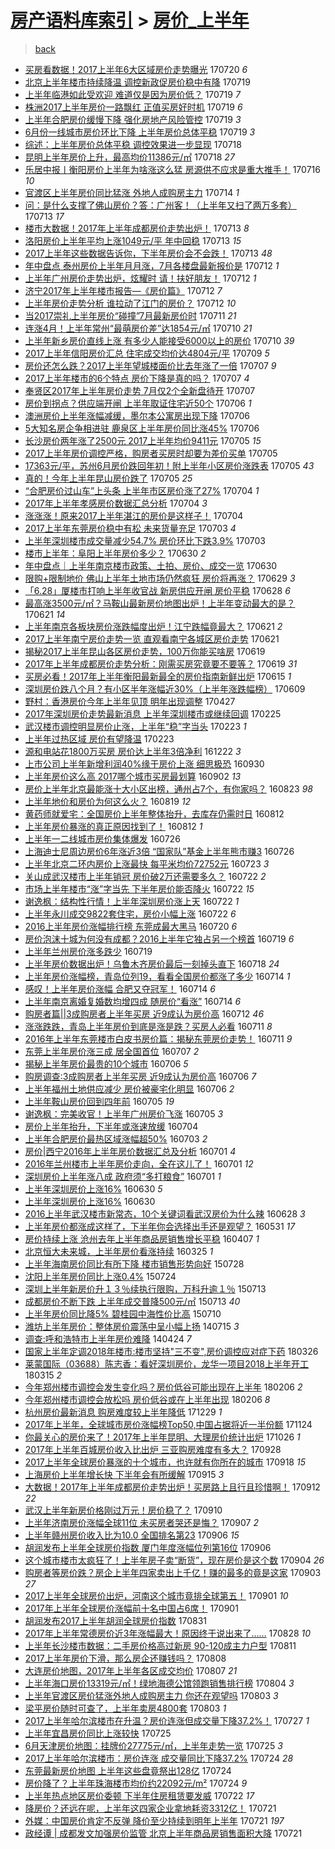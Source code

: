 [房产语料库索引](../../README.md)  > [房价_上半年](房价_上半年.md)
====
> [back](../README.md)

- [买房看数据！2017上半年6大区域房价走势曝光](http://jkwz.applinzi.com/ittc/6992377923473245201.html#%E4%B9%B0%E6%88%BF%E7%9C%8B%E6%95%B0%E6%8D%AE%EF%BC%812017%E4%B8%8A%E5%8D%8A%E5%B9%B46%E5%A4%A7%E5%8C%BA%E5%9F%9F%E6%88%BF%E4%BB%B7%E8%B5%B0%E5%8A%BF%E6%9B%9D%E5%85%89) 170720 *6* 
- [北京上半年楼市持续降温 调控新政促房价稳中有降](http://jkwz.applinzi.com/ittc/6992084939385078801.html#%E5%8C%97%E4%BA%AC%E4%B8%8A%E5%8D%8A%E5%B9%B4%E6%A5%BC%E5%B8%82%E6%8C%81%E7%BB%AD%E9%99%8D%E6%B8%A9+%E8%B0%83%E6%8E%A7%E6%96%B0%E6%94%BF%E4%BF%83%E6%88%BF%E4%BB%B7%E7%A8%B3%E4%B8%AD%E6%9C%89%E9%99%8D) 170719  
- [上半年临港如此受欢迎 难道仅是因为房价低？](http://jkwz.applinzi.com/ittc/6992079267893347344.html#%E4%B8%8A%E5%8D%8A%E5%B9%B4%E4%B8%B4%E6%B8%AF%E5%A6%82%E6%AD%A4%E5%8F%97%E6%AC%A2%E8%BF%8E+%E9%9A%BE%E9%81%93%E4%BB%85%E6%98%AF%E5%9B%A0%E4%B8%BA%E6%88%BF%E4%BB%B7%E4%BD%8E%EF%BC%9F) 170719 *7* 
- [株洲2017上半年房价一路飘红 正值买房好时机](http://jkwz.applinzi.com/ittc/6992036216034558993.html#%E6%A0%AA%E6%B4%B22017%E4%B8%8A%E5%8D%8A%E5%B9%B4%E6%88%BF%E4%BB%B7%E4%B8%80%E8%B7%AF%E9%A3%98%E7%BA%A2+%E6%AD%A3%E5%80%BC%E4%B9%B0%E6%88%BF%E5%A5%BD%E6%97%B6%E6%9C%BA) 170719 *6* 
- [上半年合肥房价缓慢下降 强化房地产风险管控](http://jkwz.applinzi.com/ittc/6991940119626777617.html#%E4%B8%8A%E5%8D%8A%E5%B9%B4%E5%90%88%E8%82%A5%E6%88%BF%E4%BB%B7%E7%BC%93%E6%85%A2%E4%B8%8B%E9%99%8D+%E5%BC%BA%E5%8C%96%E6%88%BF%E5%9C%B0%E4%BA%A7%E9%A3%8E%E9%99%A9%E7%AE%A1%E6%8E%A7) 170719 *3* 
- [6月份一线城市房价环比下降 上半年房价总体平稳](http://jkwz.applinzi.com/ittc/6991907181405144080.html#6%E6%9C%88%E4%BB%BD%E4%B8%80%E7%BA%BF%E5%9F%8E%E5%B8%82%E6%88%BF%E4%BB%B7%E7%8E%AF%E6%AF%94%E4%B8%8B%E9%99%8D+%E4%B8%8A%E5%8D%8A%E5%B9%B4%E6%88%BF%E4%BB%B7%E6%80%BB%E4%BD%93%E5%B9%B3%E7%A8%B3) 170719 *3* 
- [综述：上半年房价总体平稳 调控效果进一步显现](http://jkwz.applinzi.com/ittc/6991720054016967696.html#%E7%BB%BC%E8%BF%B0%EF%BC%9A%E4%B8%8A%E5%8D%8A%E5%B9%B4%E6%88%BF%E4%BB%B7%E6%80%BB%E4%BD%93%E5%B9%B3%E7%A8%B3+%E8%B0%83%E6%8E%A7%E6%95%88%E6%9E%9C%E8%BF%9B%E4%B8%80%E6%AD%A5%E6%98%BE%E7%8E%B0) 170718  
- [昆明上半年房价上升，最高均价11386元/㎡](http://jkwz.applinzi.com/ittc/6991564516725621777.html#%E6%98%86%E6%98%8E%E4%B8%8A%E5%8D%8A%E5%B9%B4%E6%88%BF%E4%BB%B7%E4%B8%8A%E5%8D%87%EF%BC%8C%E6%9C%80%E9%AB%98%E5%9D%87%E4%BB%B711386%E5%85%83%2F%E3%8E%A1) 170718 *27* 
- [乐居中报丨衡阳房价上半年为啥涨这么猛 房源供不应求是重大推手！](http://jkwz.applinzi.com/ittc/6990940963621831696.html#%E4%B9%90%E5%B1%85%E4%B8%AD%E6%8A%A5%E4%B8%A8%E8%A1%A1%E9%98%B3%E6%88%BF%E4%BB%B7%E4%B8%8A%E5%8D%8A%E5%B9%B4%E4%B8%BA%E5%95%A5%E6%B6%A8%E8%BF%99%E4%B9%88%E7%8C%9B+%E6%88%BF%E6%BA%90%E4%BE%9B%E4%B8%8D%E5%BA%94%E6%B1%82%E6%98%AF%E9%87%8D%E5%A4%A7%E6%8E%A8%E6%89%8B%EF%BC%81) 170716 *10* 
- [官渡区上半年房价同比猛涨 外地人成购房主力](http://jkwz.applinzi.com/ittc/6990153105000629264.html#%E5%AE%98%E6%B8%A1%E5%8C%BA%E4%B8%8A%E5%8D%8A%E5%B9%B4%E6%88%BF%E4%BB%B7%E5%90%8C%E6%AF%94%E7%8C%9B%E6%B6%A8+%E5%A4%96%E5%9C%B0%E4%BA%BA%E6%88%90%E8%B4%AD%E6%88%BF%E4%B8%BB%E5%8A%9B) 170714 *1* 
- [问：是什么支撑了佛山房价？答：广州客！（上半年又扫了两万多套）](http://jkwz.applinzi.com/ittc/6989861746696012816.html#%E9%97%AE%EF%BC%9A%E6%98%AF%E4%BB%80%E4%B9%88%E6%94%AF%E6%92%91%E4%BA%86%E4%BD%9B%E5%B1%B1%E6%88%BF%E4%BB%B7%EF%BC%9F%E7%AD%94%EF%BC%9A%E5%B9%BF%E5%B7%9E%E5%AE%A2%EF%BC%81%EF%BC%88%E4%B8%8A%E5%8D%8A%E5%B9%B4%E5%8F%88%E6%89%AB%E4%BA%86%E4%B8%A4%E4%B8%87%E5%A4%9A%E5%A5%97%EF%BC%89) 170713 *17* 
- [楼市大数据！2017年上半年成都房价走势出炉！](http://jkwz.applinzi.com/ittc/6989830145962411024.html#%E6%A5%BC%E5%B8%82%E5%A4%A7%E6%95%B0%E6%8D%AE%EF%BC%812017%E5%B9%B4%E4%B8%8A%E5%8D%8A%E5%B9%B4%E6%88%90%E9%83%BD%E6%88%BF%E4%BB%B7%E8%B5%B0%E5%8A%BF%E5%87%BA%E7%82%89%EF%BC%81) 170713 *8* 
- [洛阳房价上半年平均上涨1049元/平 年中回稳](http://jkwz.applinzi.com/ittc/6989829058832368657.html#%E6%B4%9B%E9%98%B3%E6%88%BF%E4%BB%B7%E4%B8%8A%E5%8D%8A%E5%B9%B4%E5%B9%B3%E5%9D%87%E4%B8%8A%E6%B6%A81049%E5%85%83%2F%E5%B9%B3+%E5%B9%B4%E4%B8%AD%E5%9B%9E%E7%A8%B3) 170713 *15* 
- [2017上半年这些数据告诉你，下半年房价会不会跌！](http://jkwz.applinzi.com/ittc/6989713473792377872.html#2017%E4%B8%8A%E5%8D%8A%E5%B9%B4%E8%BF%99%E4%BA%9B%E6%95%B0%E6%8D%AE%E5%91%8A%E8%AF%89%E4%BD%A0%EF%BC%8C%E4%B8%8B%E5%8D%8A%E5%B9%B4%E6%88%BF%E4%BB%B7%E4%BC%9A%E4%B8%8D%E4%BC%9A%E8%B7%8C%EF%BC%81) 170713 *48* 
- [年中盘点 泰州房价上半年月月涨，7月各楼盘最新报价是](http://jkwz.applinzi.com/ittc/6989470637574587409.html#%E5%B9%B4%E4%B8%AD%E7%9B%98%E7%82%B9+%E6%B3%B0%E5%B7%9E%E6%88%BF%E4%BB%B7%E4%B8%8A%E5%8D%8A%E5%B9%B4%E6%9C%88%E6%9C%88%E6%B6%A8%EF%BC%8C7%E6%9C%88%E5%90%84%E6%A5%BC%E7%9B%98%E6%9C%80%E6%96%B0%E6%8A%A5%E4%BB%B7%E6%98%AF) 170712 *1* 
- [上半年广州房价走势出炉，炫耀时 请！扶好朋友！](http://jkwz.applinzi.com/ittc/6989462188052710417.html#%E4%B8%8A%E5%8D%8A%E5%B9%B4%E5%B9%BF%E5%B7%9E%E6%88%BF%E4%BB%B7%E8%B5%B0%E5%8A%BF%E5%87%BA%E7%82%89%EF%BC%8C%E7%82%AB%E8%80%80%E6%97%B6+%E8%AF%B7%EF%BC%81%E6%89%B6%E5%A5%BD%E6%9C%8B%E5%8F%8B%EF%BC%81) 170712 *1* 
- [济宁2017年上半年楼市报告—《房价篇》](http://jkwz.applinzi.com/ittc/6989053698389836817.html#%E6%B5%8E%E5%AE%812017%E5%B9%B4%E4%B8%8A%E5%8D%8A%E5%B9%B4%E6%A5%BC%E5%B8%82%E6%8A%A5%E5%91%8A%E2%80%94%E3%80%8A%E6%88%BF%E4%BB%B7%E7%AF%87%E3%80%8B) 170712 *7* 
- [上半年房价走势分析 谁拉动了江门的房价？](http://jkwz.applinzi.com/ittc/6989195812507485200.html#%E4%B8%8A%E5%8D%8A%E5%B9%B4%E6%88%BF%E4%BB%B7%E8%B5%B0%E5%8A%BF%E5%88%86%E6%9E%90+%E8%B0%81%E6%8B%89%E5%8A%A8%E4%BA%86%E6%B1%9F%E9%97%A8%E7%9A%84%E6%88%BF%E4%BB%B7%EF%BC%9F) 170712 *10* 
- [当2017崇礼上半年房价“碰撞”7月最新房价时](http://jkwz.applinzi.com/ittc/6989059890692490257.html#%E5%BD%932017%E5%B4%87%E7%A4%BC%E4%B8%8A%E5%8D%8A%E5%B9%B4%E6%88%BF%E4%BB%B7%E2%80%9C%E7%A2%B0%E6%92%9E%E2%80%9D7%E6%9C%88%E6%9C%80%E6%96%B0%E6%88%BF%E4%BB%B7%E6%97%B6) 170711 *21* 
- [连涨4月！上半年常州“最萌房价差”达1854元/㎡](http://jkwz.applinzi.com/ittc/6988710924486444049.html#%E8%BF%9E%E6%B6%A84%E6%9C%88%EF%BC%81%E4%B8%8A%E5%8D%8A%E5%B9%B4%E5%B8%B8%E5%B7%9E%E2%80%9C%E6%9C%80%E8%90%8C%E6%88%BF%E4%BB%B7%E5%B7%AE%E2%80%9D%E8%BE%BE1854%E5%85%83%2F%E3%8E%A1) 170710 *21* 
- [上半年新乡房价直线上涨 有多少人能接受6000以上的房价](http://jkwz.applinzi.com/ittc/6988682345308488708.html#%E4%B8%8A%E5%8D%8A%E5%B9%B4%E6%96%B0%E4%B9%A1%E6%88%BF%E4%BB%B7%E7%9B%B4%E7%BA%BF%E4%B8%8A%E6%B6%A8+%E6%9C%89%E5%A4%9A%E5%B0%91%E4%BA%BA%E8%83%BD%E6%8E%A5%E5%8F%976000%E4%BB%A5%E4%B8%8A%E7%9A%84%E6%88%BF%E4%BB%B7) 170710 *39* 
- [2017上半年信阳房价汇总 住宅成交均价达4804元/平](http://jkwz.applinzi.com/ittc/6988256020496122885.html#2017%E4%B8%8A%E5%8D%8A%E5%B9%B4%E4%BF%A1%E9%98%B3%E6%88%BF%E4%BB%B7%E6%B1%87%E6%80%BB+%E4%BD%8F%E5%AE%85%E6%88%90%E4%BA%A4%E5%9D%87%E4%BB%B7%E8%BE%BE4804%E5%85%83%2F%E5%B9%B3) 170709 *5* 
- [房价还怎么跌？2017上半年望城楼面价比去年涨了一倍](http://jkwz.applinzi.com/ittc/6987613749769667600.html#%E6%88%BF%E4%BB%B7%E8%BF%98%E6%80%8E%E4%B9%88%E8%B7%8C%EF%BC%9F2017%E4%B8%8A%E5%8D%8A%E5%B9%B4%E6%9C%9B%E5%9F%8E%E6%A5%BC%E9%9D%A2%E4%BB%B7%E6%AF%94%E5%8E%BB%E5%B9%B4%E6%B6%A8%E4%BA%86%E4%B8%80%E5%80%8D) 170707 *9* 
- [2017上半年楼市的6个特点 房价下降是真的吗？](http://jkwz.applinzi.com/ittc/6987499789137478672.html#2017%E4%B8%8A%E5%8D%8A%E5%B9%B4%E6%A5%BC%E5%B8%82%E7%9A%846%E4%B8%AA%E7%89%B9%E7%82%B9+%E6%88%BF%E4%BB%B7%E4%B8%8B%E9%99%8D%E6%98%AF%E7%9C%9F%E7%9A%84%E5%90%97%EF%BC%9F) 170707 *4* 
- [奉贤区2017年上半年房价走势 7月仅2个全新盘待开](http://jkwz.applinzi.com/ittc/6987347512246404112.html#%E5%A5%89%E8%B4%A4%E5%8C%BA2017%E5%B9%B4%E4%B8%8A%E5%8D%8A%E5%B9%B4%E6%88%BF%E4%BB%B7%E8%B5%B0%E5%8A%BF+7%E6%9C%88%E4%BB%852%E4%B8%AA%E5%85%A8%E6%96%B0%E7%9B%98%E5%BE%85%E5%BC%80) 170707  
- [房价到拐点？供应端开闸 上半年取证住宅近50个](http://jkwz.applinzi.com/ittc/6987236676349723664.html#%E6%88%BF%E4%BB%B7%E5%88%B0%E6%8B%90%E7%82%B9%EF%BC%9F%E4%BE%9B%E5%BA%94%E7%AB%AF%E5%BC%80%E9%97%B8+%E4%B8%8A%E5%8D%8A%E5%B9%B4%E5%8F%96%E8%AF%81%E4%BD%8F%E5%AE%85%E8%BF%9150%E4%B8%AA) 170706 *1* 
- [澳洲房价上半年涨幅减缓，墨尔本公寓房出现下降](http://jkwz.applinzi.com/ittc/6987201759607784452.html#%E6%BE%B3%E6%B4%B2%E6%88%BF%E4%BB%B7%E4%B8%8A%E5%8D%8A%E5%B9%B4%E6%B6%A8%E5%B9%85%E5%87%8F%E7%BC%93%EF%BC%8C%E5%A2%A8%E5%B0%94%E6%9C%AC%E5%85%AC%E5%AF%93%E6%88%BF%E5%87%BA%E7%8E%B0%E4%B8%8B%E9%99%8D) 170706  
- [5大知名房企争相进驻 鹿泉区上半年房价同比涨45%](http://jkwz.applinzi.com/ittc/6987118253112296209.html#5%E5%A4%A7%E7%9F%A5%E5%90%8D%E6%88%BF%E4%BC%81%E4%BA%89%E7%9B%B8%E8%BF%9B%E9%A9%BB+%E9%B9%BF%E6%B3%89%E5%8C%BA%E4%B8%8A%E5%8D%8A%E5%B9%B4%E6%88%BF%E4%BB%B7%E5%90%8C%E6%AF%94%E6%B6%A845%25) 170706  
- [长沙房价两年涨了2500元 2017上半年均价9411元](http://jkwz.applinzi.com/ittc/6986847693958546449.html#%E9%95%BF%E6%B2%99%E6%88%BF%E4%BB%B7%E4%B8%A4%E5%B9%B4%E6%B6%A8%E4%BA%862500%E5%85%83+2017%E4%B8%8A%E5%8D%8A%E5%B9%B4%E5%9D%87%E4%BB%B79411%E5%85%83) 170705 *15* 
- [2017上半年房价调控严格，购房者买房时却要为差价买单](http://jkwz.applinzi.com/ittc/6986811503939175428.html#2017%E4%B8%8A%E5%8D%8A%E5%B9%B4%E6%88%BF%E4%BB%B7%E8%B0%83%E6%8E%A7%E4%B8%A5%E6%A0%BC%EF%BC%8C%E8%B4%AD%E6%88%BF%E8%80%85%E4%B9%B0%E6%88%BF%E6%97%B6%E5%8D%B4%E8%A6%81%E4%B8%BA%E5%B7%AE%E4%BB%B7%E4%B9%B0%E5%8D%95) 170705  
- [17363元/平，苏州6月房价跌回年初！附上半年小区房价涨跌表](http://jkwz.applinzi.com/ittc/6986756374510699524.html#17363%E5%85%83%2F%E5%B9%B3%EF%BC%8C%E8%8B%8F%E5%B7%9E6%E6%9C%88%E6%88%BF%E4%BB%B7%E8%B7%8C%E5%9B%9E%E5%B9%B4%E5%88%9D%EF%BC%81%E9%99%84%E4%B8%8A%E5%8D%8A%E5%B9%B4%E5%B0%8F%E5%8C%BA%E6%88%BF%E4%BB%B7%E6%B6%A8%E8%B7%8C%E8%A1%A8) 170705 *43* 
- [真的！今年上半年昆山房价跌了](http://jkwz.applinzi.com/ittc/6986711154268046353.html#%E7%9C%9F%E7%9A%84%EF%BC%81%E4%BB%8A%E5%B9%B4%E4%B8%8A%E5%8D%8A%E5%B9%B4%E6%98%86%E5%B1%B1%E6%88%BF%E4%BB%B7%E8%B7%8C%E4%BA%86) 170705 *25* 
- [“合肥房价过山车”上头条 上半年市区房价涨了27%](http://jkwz.applinzi.com/ittc/6986528016183067652.html#%E2%80%9C%E5%90%88%E8%82%A5%E6%88%BF%E4%BB%B7%E8%BF%87%E5%B1%B1%E8%BD%A6%E2%80%9D%E4%B8%8A%E5%A4%B4%E6%9D%A1+%E4%B8%8A%E5%8D%8A%E5%B9%B4%E5%B8%82%E5%8C%BA%E6%88%BF%E4%BB%B7%E6%B6%A8%E4%BA%8627%25) 170704 *1* 
- [2017年上半年孝感房价数据汇总分析](http://jkwz.applinzi.com/ittc/6986389613953156101.html#2017%E5%B9%B4%E4%B8%8A%E5%8D%8A%E5%B9%B4%E5%AD%9D%E6%84%9F%E6%88%BF%E4%BB%B7%E6%95%B0%E6%8D%AE%E6%B1%87%E6%80%BB%E5%88%86%E6%9E%90) 170704 *3* 
- [涨涨涨！原来2017上半年湛江的房价是这样子！](http://jkwz.applinzi.com/ittc/6986351851199792133.html#%E6%B6%A8%E6%B6%A8%E6%B6%A8%EF%BC%81%E5%8E%9F%E6%9D%A52017%E4%B8%8A%E5%8D%8A%E5%B9%B4%E6%B9%9B%E6%B1%9F%E7%9A%84%E6%88%BF%E4%BB%B7%E6%98%AF%E8%BF%99%E6%A0%B7%E5%AD%90%EF%BC%81) 170704  
- [2017上半年东莞房价稳中有松 未来货量充足](http://jkwz.applinzi.com/ittc/6986133664583648261.html#2017%E4%B8%8A%E5%8D%8A%E5%B9%B4%E4%B8%9C%E8%8E%9E%E6%88%BF%E4%BB%B7%E7%A8%B3%E4%B8%AD%E6%9C%89%E6%9D%BE+%E6%9C%AA%E6%9D%A5%E8%B4%A7%E9%87%8F%E5%85%85%E8%B6%B3) 170703 *4* 
- [上半年深圳楼市成交量减少54.7% 房价环比下跌3.9%](http://jkwz.applinzi.com/ittc/6986083089397580805.html#%E4%B8%8A%E5%8D%8A%E5%B9%B4%E6%B7%B1%E5%9C%B3%E6%A5%BC%E5%B8%82%E6%88%90%E4%BA%A4%E9%87%8F%E5%87%8F%E5%B0%9154.7%25+%E6%88%BF%E4%BB%B7%E7%8E%AF%E6%AF%94%E4%B8%8B%E8%B7%8C3.9%25) 170703  
- [楼市上半年：阜阳上半年房价多少？](http://jkwz.applinzi.com/ittc/6984977181791749125.html#%E6%A5%BC%E5%B8%82%E4%B8%8A%E5%8D%8A%E5%B9%B4%EF%BC%9A%E9%98%9C%E9%98%B3%E4%B8%8A%E5%8D%8A%E5%B9%B4%E6%88%BF%E4%BB%B7%E5%A4%9A%E5%B0%91%EF%BC%9F) 170630 *2* 
- [年中盘点｜上半年南京楼市政策、土拍、房价、成交一览](http://jkwz.applinzi.com/ittc/6984974929773462532.html#%E5%B9%B4%E4%B8%AD%E7%9B%98%E7%82%B9%EF%BD%9C%E4%B8%8A%E5%8D%8A%E5%B9%B4%E5%8D%97%E4%BA%AC%E6%A5%BC%E5%B8%82%E6%94%BF%E7%AD%96%E3%80%81%E5%9C%9F%E6%8B%8D%E3%80%81%E6%88%BF%E4%BB%B7%E3%80%81%E6%88%90%E4%BA%A4%E4%B8%80%E8%A7%88) 170630  
- [限购+限制地价 佛山上半年土地市场仍然疯狂 房价将再涨？](http://jkwz.applinzi.com/ittc/6984290189009486852.html#%E9%99%90%E8%B4%AD%2B%E9%99%90%E5%88%B6%E5%9C%B0%E4%BB%B7+%E4%BD%9B%E5%B1%B1%E4%B8%8A%E5%8D%8A%E5%B9%B4%E5%9C%9F%E5%9C%B0%E5%B8%82%E5%9C%BA%E4%BB%8D%E7%84%B6%E7%96%AF%E7%8B%82+%E6%88%BF%E4%BB%B7%E5%B0%86%E5%86%8D%E6%B6%A8%EF%BC%9F) 170629 *3* 
- [「6.28」厦楼市打响上半年收官战 新房供应开闸 房价平稳](http://jkwz.applinzi.com/ittc/6984124179660948485.html#%E3%80%8C6.28%E3%80%8D%E5%8E%A6%E6%A5%BC%E5%B8%82%E6%89%93%E5%93%8D%E4%B8%8A%E5%8D%8A%E5%B9%B4%E6%94%B6%E5%AE%98%E6%88%98+%E6%96%B0%E6%88%BF%E4%BE%9B%E5%BA%94%E5%BC%80%E9%97%B8+%E6%88%BF%E4%BB%B7%E5%B9%B3%E7%A8%B3) 170628 *6* 
- [最高涨3500元/㎡？马鞍山最新房价地图出炉！上半年变动最大的是？](http://jkwz.applinzi.com/ittc/6981664298605478917.html#%E6%9C%80%E9%AB%98%E6%B6%A83500%E5%85%83%2F%E3%8E%A1%EF%BC%9F%E9%A9%AC%E9%9E%8D%E5%B1%B1%E6%9C%80%E6%96%B0%E6%88%BF%E4%BB%B7%E5%9C%B0%E5%9B%BE%E5%87%BA%E7%82%89%EF%BC%81%E4%B8%8A%E5%8D%8A%E5%B9%B4%E5%8F%98%E5%8A%A8%E6%9C%80%E5%A4%A7%E7%9A%84%E6%98%AF%EF%BC%9F) 170621 *14* 
- [上半年南京各板块房价涨跌幅度出炉！江宁跌幅竟最大？](http://jkwz.applinzi.com/ittc/6981625654326854661.html#%E4%B8%8A%E5%8D%8A%E5%B9%B4%E5%8D%97%E4%BA%AC%E5%90%84%E6%9D%BF%E5%9D%97%E6%88%BF%E4%BB%B7%E6%B6%A8%E8%B7%8C%E5%B9%85%E5%BA%A6%E5%87%BA%E7%82%89%EF%BC%81%E6%B1%9F%E5%AE%81%E8%B7%8C%E5%B9%85%E7%AB%9F%E6%9C%80%E5%A4%A7%EF%BC%9F) 170621 *2* 
- [2017上半年南宁房价走势一览 直观看南宁各城区房价走势](http://jkwz.applinzi.com/ittc/6981564790525658117.html#2017%E4%B8%8A%E5%8D%8A%E5%B9%B4%E5%8D%97%E5%AE%81%E6%88%BF%E4%BB%B7%E8%B5%B0%E5%8A%BF%E4%B8%80%E8%A7%88+%E7%9B%B4%E8%A7%82%E7%9C%8B%E5%8D%97%E5%AE%81%E5%90%84%E5%9F%8E%E5%8C%BA%E6%88%BF%E4%BB%B7%E8%B5%B0%E5%8A%BF) 170621  
- [揭秘2017上半年昆山各区房价走势，100万你能买啥房](http://jkwz.applinzi.com/ittc/6980925883786200068.html#%E6%8F%AD%E7%A7%982017%E4%B8%8A%E5%8D%8A%E5%B9%B4%E6%98%86%E5%B1%B1%E5%90%84%E5%8C%BA%E6%88%BF%E4%BB%B7%E8%B5%B0%E5%8A%BF%EF%BC%8C100%E4%B8%87%E4%BD%A0%E8%83%BD%E4%B9%B0%E5%95%A5%E6%88%BF) 170619  
- [2017年上半年成都房价走势分析：刚需买房究竟要不要等？](http://jkwz.applinzi.com/ittc/6980824142004618244.html#2017%E5%B9%B4%E4%B8%8A%E5%8D%8A%E5%B9%B4%E6%88%90%E9%83%BD%E6%88%BF%E4%BB%B7%E8%B5%B0%E5%8A%BF%E5%88%86%E6%9E%90%EF%BC%9A%E5%88%9A%E9%9C%80%E4%B9%B0%E6%88%BF%E7%A9%B6%E7%AB%9F%E8%A6%81%E4%B8%8D%E8%A6%81%E7%AD%89%EF%BC%9F) 170619 *31* 
- [买房必看！2017年上半年衡阳最新最全的房价指南新鲜出炉](http://jkwz.applinzi.com/ittc/6979455547043480580.html#%E4%B9%B0%E6%88%BF%E5%BF%85%E7%9C%8B%EF%BC%812017%E5%B9%B4%E4%B8%8A%E5%8D%8A%E5%B9%B4%E8%A1%A1%E9%98%B3%E6%9C%80%E6%96%B0%E6%9C%80%E5%85%A8%E7%9A%84%E6%88%BF%E4%BB%B7%E6%8C%87%E5%8D%97%E6%96%B0%E9%B2%9C%E5%87%BA%E7%82%89) 170615 *1* 
- [深圳房价跌八个月？有小区半年涨幅近30%（上半年涨跌幅榜）](http://jkwz.applinzi.com/ittc/6977189877702460420.html#%E6%B7%B1%E5%9C%B3%E6%88%BF%E4%BB%B7%E8%B7%8C%E5%85%AB%E4%B8%AA%E6%9C%88%EF%BC%9F%E6%9C%89%E5%B0%8F%E5%8C%BA%E5%8D%8A%E5%B9%B4%E6%B6%A8%E5%B9%85%E8%BF%9130%25%EF%BC%88%E4%B8%8A%E5%8D%8A%E5%B9%B4%E6%B6%A8%E8%B7%8C%E5%B9%85%E6%A6%9C%EF%BC%89) 170609  
- [野村：香港房价今年上半年见顶 明年出现调整](http://jkwz.applinzi.com/ittc/6961196992079332356.html#%E9%87%8E%E6%9D%91%EF%BC%9A%E9%A6%99%E6%B8%AF%E6%88%BF%E4%BB%B7%E4%BB%8A%E5%B9%B4%E4%B8%8A%E5%8D%8A%E5%B9%B4%E8%A7%81%E9%A1%B6+%E6%98%8E%E5%B9%B4%E5%87%BA%E7%8E%B0%E8%B0%83%E6%95%B4) 170427  
- [2017年深圳房价走势最新消息 上半年深圳楼市或继续回调](http://jkwz.applinzi.com/ittc/6938485357321651204.html#2017%E5%B9%B4%E6%B7%B1%E5%9C%B3%E6%88%BF%E4%BB%B7%E8%B5%B0%E5%8A%BF%E6%9C%80%E6%96%B0%E6%B6%88%E6%81%AF+%E4%B8%8A%E5%8D%8A%E5%B9%B4%E6%B7%B1%E5%9C%B3%E6%A5%BC%E5%B8%82%E6%88%96%E7%BB%A7%E7%BB%AD%E5%9B%9E%E8%B0%83) 170225  
- [武汉楼市调控明显房价止涨，上半年“稳”字当头](http://jkwz.applinzi.com/ittc/6937729535889114117.html#%E6%AD%A6%E6%B1%89%E6%A5%BC%E5%B8%82%E8%B0%83%E6%8E%A7%E6%98%8E%E6%98%BE%E6%88%BF%E4%BB%B7%E6%AD%A2%E6%B6%A8%EF%BC%8C%E4%B8%8A%E5%8D%8A%E5%B9%B4%E2%80%9C%E7%A8%B3%E2%80%9D%E5%AD%97%E5%BD%93%E5%A4%B4) 170223 *1* 
- [上半年过热区域 房价有望降温](http://jkwz.applinzi.com/ittc/6937619180051497988.html#%E4%B8%8A%E5%8D%8A%E5%B9%B4%E8%BF%87%E7%83%AD%E5%8C%BA%E5%9F%9F+%E6%88%BF%E4%BB%B7%E6%9C%89%E6%9C%9B%E9%99%8D%E6%B8%A9) 170223  
- [源和电站花1800万买房 房价达上半年3倍净利](http://jkwz.applinzi.com/ittc/6914387174199133188.html#%E6%BA%90%E5%92%8C%E7%94%B5%E7%AB%99%E8%8A%B11800%E4%B8%87%E4%B9%B0%E6%88%BF+%E6%88%BF%E4%BB%B7%E8%BE%BE%E4%B8%8A%E5%8D%8A%E5%B9%B43%E5%80%8D%E5%87%80%E5%88%A9) 161222 *3* 
- [上市公司上半年新增利润40%缘于房价上涨 细思极恐](http://jkwz.applinzi.com/ittc/6883608651662623749.html#%E4%B8%8A%E5%B8%82%E5%85%AC%E5%8F%B8%E4%B8%8A%E5%8D%8A%E5%B9%B4%E6%96%B0%E5%A2%9E%E5%88%A9%E6%B6%A640%25%E7%BC%98%E4%BA%8E%E6%88%BF%E4%BB%B7%E4%B8%8A%E6%B6%A8+%E7%BB%86%E6%80%9D%E6%9E%81%E6%81%90) 160930  
- [上半年房价这么高 2017哪个城市买房最划算](http://jkwz.applinzi.com/ittc/6873218319624176644.html#%E4%B8%8A%E5%8D%8A%E5%B9%B4%E6%88%BF%E4%BB%B7%E8%BF%99%E4%B9%88%E9%AB%98+2017%E5%93%AA%E4%B8%AA%E5%9F%8E%E5%B8%82%E4%B9%B0%E6%88%BF%E6%9C%80%E5%88%92%E7%AE%97) 160902 *13* 
- [房价上半年北京最能涨十大小区出榜，通州占7个，有你家吗？](http://jkwz.applinzi.com/ittc/6869617867624023045.html#%E6%88%BF%E4%BB%B7%E4%B8%8A%E5%8D%8A%E5%B9%B4%E5%8C%97%E4%BA%AC%E6%9C%80%E8%83%BD%E6%B6%A8%E5%8D%81%E5%A4%A7%E5%B0%8F%E5%8C%BA%E5%87%BA%E6%A6%9C%EF%BC%8C%E9%80%9A%E5%B7%9E%E5%8D%A07%E4%B8%AA%EF%BC%8C%E6%9C%89%E4%BD%A0%E5%AE%B6%E5%90%97%EF%BC%9F) 160823 *98* 
- [上半年地价和房价为何这么火？](http://jkwz.applinzi.com/ittc/6867938753317962756.html#%E4%B8%8A%E5%8D%8A%E5%B9%B4%E5%9C%B0%E4%BB%B7%E5%92%8C%E6%88%BF%E4%BB%B7%E4%B8%BA%E4%BD%95%E8%BF%99%E4%B9%88%E7%81%AB%EF%BC%9F) 160819 *12* 
- [黄药师就爱宅：全国房价上半年整体抬升，去库存仍需时日](http://jkwz.applinzi.com/ittc/6865570877852353541.html#%E9%BB%84%E8%8D%AF%E5%B8%88%E5%B0%B1%E7%88%B1%E5%AE%85%EF%BC%9A%E5%85%A8%E5%9B%BD%E6%88%BF%E4%BB%B7%E4%B8%8A%E5%8D%8A%E5%B9%B4%E6%95%B4%E4%BD%93%E6%8A%AC%E5%8D%87%EF%BC%8C%E5%8E%BB%E5%BA%93%E5%AD%98%E4%BB%8D%E9%9C%80%E6%97%B6%E6%97%A5) 160812  
- [上半年房价暴涨的真正原因找到了！](http://jkwz.applinzi.com/ittc/6865510423511696388.html#%E4%B8%8A%E5%8D%8A%E5%B9%B4%E6%88%BF%E4%BB%B7%E6%9A%B4%E6%B6%A8%E7%9A%84%E7%9C%9F%E6%AD%A3%E5%8E%9F%E5%9B%A0%E6%89%BE%E5%88%B0%E4%BA%86%EF%BC%81) 160812 *1* 
- [上半年一二线城市房价集体爆发](http://jkwz.applinzi.com/ittc/6859159346260476932.html#%E4%B8%8A%E5%8D%8A%E5%B9%B4%E4%B8%80%E4%BA%8C%E7%BA%BF%E5%9F%8E%E5%B8%82%E6%88%BF%E4%BB%B7%E9%9B%86%E4%BD%93%E7%88%86%E5%8F%91) 160726  
- [上海迪士尼周边房价6年涨近3倍 “国家队”基金上半年熊市赚3](http://jkwz.applinzi.com/ittc/6859204346683851780.html#%E4%B8%8A%E6%B5%B7%E8%BF%AA%E5%A3%AB%E5%B0%BC%E5%91%A8%E8%BE%B9%E6%88%BF%E4%BB%B76%E5%B9%B4%E6%B6%A8%E8%BF%913%E5%80%8D+%E2%80%9C%E5%9B%BD%E5%AE%B6%E9%98%9F%E2%80%9D%E5%9F%BA%E9%87%91%E4%B8%8A%E5%8D%8A%E5%B9%B4%E7%86%8A%E5%B8%82%E8%B5%9A3) 160726  
- [上半年北京二环内房价上涨最快 每平米均价72752元](http://jkwz.applinzi.com/ittc/6858023646903403525.html#%E4%B8%8A%E5%8D%8A%E5%B9%B4%E5%8C%97%E4%BA%AC%E4%BA%8C%E7%8E%AF%E5%86%85%E6%88%BF%E4%BB%B7%E4%B8%8A%E6%B6%A8%E6%9C%80%E5%BF%AB+%E6%AF%8F%E5%B9%B3%E7%B1%B3%E5%9D%87%E4%BB%B772752%E5%85%83) 160723 *3* 
- [关山成武汉楼市上半年销冠 房价破2万还需要多久？](http://jkwz.applinzi.com/ittc/6857731061232174084.html#%E5%85%B3%E5%B1%B1%E6%88%90%E6%AD%A6%E6%B1%89%E6%A5%BC%E5%B8%82%E4%B8%8A%E5%8D%8A%E5%B9%B4%E9%94%80%E5%86%A0+%E6%88%BF%E4%BB%B7%E7%A0%B42%E4%B8%87%E8%BF%98%E9%9C%80%E8%A6%81%E5%A4%9A%E4%B9%85%EF%BC%9F) 160722 *2* 
- [市场上半年楼市“涨”字当先 下半年房价能否降火](http://jkwz.applinzi.com/ittc/6857722578734679044.html#%E5%B8%82%E5%9C%BA%E4%B8%8A%E5%8D%8A%E5%B9%B4%E6%A5%BC%E5%B8%82%E2%80%9C%E6%B6%A8%E2%80%9D%E5%AD%97%E5%BD%93%E5%85%88+%E4%B8%8B%E5%8D%8A%E5%B9%B4%E6%88%BF%E4%BB%B7%E8%83%BD%E5%90%A6%E9%99%8D%E7%81%AB) 160722 *15* 
- [谢逸枫：结构性行情！上半年深圳房价涨上天](http://jkwz.applinzi.com/ittc/6857616996270867461.html#%E8%B0%A2%E9%80%B8%E6%9E%AB%EF%BC%9A%E7%BB%93%E6%9E%84%E6%80%A7%E8%A1%8C%E6%83%85%EF%BC%81%E4%B8%8A%E5%8D%8A%E5%B9%B4%E6%B7%B1%E5%9C%B3%E6%88%BF%E4%BB%B7%E6%B6%A8%E4%B8%8A%E5%A4%A9) 160722 *1* 
- [上半年永川成交9822套住宅，房价小幅上涨](http://jkwz.applinzi.com/ittc/6857483907427206149.html#%E4%B8%8A%E5%8D%8A%E5%B9%B4%E6%B0%B8%E5%B7%9D%E6%88%90%E4%BA%A49822%E5%A5%97%E4%BD%8F%E5%AE%85%EF%BC%8C%E6%88%BF%E4%BB%B7%E5%B0%8F%E5%B9%85%E4%B8%8A%E6%B6%A8) 160722 *6* 
- [2016上半年房价涨幅排行榜 东莞成最大黑马](http://jkwz.applinzi.com/ittc/6857017627578467332.html#2016%E4%B8%8A%E5%8D%8A%E5%B9%B4%E6%88%BF%E4%BB%B7%E6%B6%A8%E5%B9%85%E6%8E%92%E8%A1%8C%E6%A6%9C+%E4%B8%9C%E8%8E%9E%E6%88%90%E6%9C%80%E5%A4%A7%E9%BB%91%E9%A9%AC) 160720 *6* 
- [房价泡沫十城为何没有成都？2016上半年它独占另一个榜首](http://jkwz.applinzi.com/ittc/6856589097296200708.html#%E6%88%BF%E4%BB%B7%E6%B3%A1%E6%B2%AB%E5%8D%81%E5%9F%8E%E4%B8%BA%E4%BD%95%E6%B2%A1%E6%9C%89%E6%88%90%E9%83%BD%EF%BC%9F2016%E4%B8%8A%E5%8D%8A%E5%B9%B4%E5%AE%83%E7%8B%AC%E5%8D%A0%E5%8F%A6%E4%B8%80%E4%B8%AA%E6%A6%9C%E9%A6%96) 160719 *6* 
- [上半年兰州房价涨多跌少](http://jkwz.applinzi.com/ittc/6856409739986207748.html#%E4%B8%8A%E5%8D%8A%E5%B9%B4%E5%85%B0%E5%B7%9E%E6%88%BF%E4%BB%B7%E6%B6%A8%E5%A4%9A%E8%B7%8C%E5%B0%91) 160719  
- [上半年房价数据出炉！乌鲁木齐房价最后一刻掉头直下](http://jkwz.applinzi.com/ittc/6856198092860425221.html#%E4%B8%8A%E5%8D%8A%E5%B9%B4%E6%88%BF%E4%BB%B7%E6%95%B0%E6%8D%AE%E5%87%BA%E7%82%89%EF%BC%81%E4%B9%8C%E9%B2%81%E6%9C%A8%E9%BD%90%E6%88%BF%E4%BB%B7%E6%9C%80%E5%90%8E%E4%B8%80%E5%88%BB%E6%8E%89%E5%A4%B4%E7%9B%B4%E4%B8%8B) 160718 *24* 
- [上半年房价涨幅榜，青岛位列19，看看全国房价都涨了多少](http://jkwz.applinzi.com/ittc/6854764869211128836.html#%E4%B8%8A%E5%8D%8A%E5%B9%B4%E6%88%BF%E4%BB%B7%E6%B6%A8%E5%B9%85%E6%A6%9C%EF%BC%8C%E9%9D%92%E5%B2%9B%E4%BD%8D%E5%88%9719%EF%BC%8C%E7%9C%8B%E7%9C%8B%E5%85%A8%E5%9B%BD%E6%88%BF%E4%BB%B7%E9%83%BD%E6%B6%A8%E4%BA%86%E5%A4%9A%E5%B0%91) 160714 *1* 
- [感叹！上半年房价涨幅 合肥又夺冠军！](http://jkwz.applinzi.com/ittc/6854742319185789956.html#%E6%84%9F%E5%8F%B9%EF%BC%81%E4%B8%8A%E5%8D%8A%E5%B9%B4%E6%88%BF%E4%BB%B7%E6%B6%A8%E5%B9%85+%E5%90%88%E8%82%A5%E5%8F%88%E5%A4%BA%E5%86%A0%E5%86%9B%EF%BC%81) 160714 *6* 
- [上半年南京离婚复婚数均增四成 随房价“看涨”](http://jkwz.applinzi.com/ittc/6854640248272978949.html#%E4%B8%8A%E5%8D%8A%E5%B9%B4%E5%8D%97%E4%BA%AC%E7%A6%BB%E5%A9%9A%E5%A4%8D%E5%A9%9A%E6%95%B0%E5%9D%87%E5%A2%9E%E5%9B%9B%E6%88%90+%E9%9A%8F%E6%88%BF%E4%BB%B7%E2%80%9C%E7%9C%8B%E6%B6%A8%E2%80%9D) 160714 *6* 
- [购房者篇||3成购房者上半年买房 近9成认为房价高](http://jkwz.applinzi.com/ittc/6853921755311375364.html#%E8%B4%AD%E6%88%BF%E8%80%85%E7%AF%87%7C%7C3%E6%88%90%E8%B4%AD%E6%88%BF%E8%80%85%E4%B8%8A%E5%8D%8A%E5%B9%B4%E4%B9%B0%E6%88%BF+%E8%BF%919%E6%88%90%E8%AE%A4%E4%B8%BA%E6%88%BF%E4%BB%B7%E9%AB%98) 160712 *46* 
- [涨涨跌跌，青岛上半年房价到底是涨是跌？买房人必看](http://jkwz.applinzi.com/ittc/6853659133487875076.html#%E6%B6%A8%E6%B6%A8%E8%B7%8C%E8%B7%8C%EF%BC%8C%E9%9D%92%E5%B2%9B%E4%B8%8A%E5%8D%8A%E5%B9%B4%E6%88%BF%E4%BB%B7%E5%88%B0%E5%BA%95%E6%98%AF%E6%B6%A8%E6%98%AF%E8%B7%8C%EF%BC%9F%E4%B9%B0%E6%88%BF%E4%BA%BA%E5%BF%85%E7%9C%8B) 160711 *8* 
- [2016年上半年东莞楼市白皮书房价篇：揭秘东莞房价走势！](http://jkwz.applinzi.com/ittc/6853531565732398085.html#2016%E5%B9%B4%E4%B8%8A%E5%8D%8A%E5%B9%B4%E4%B8%9C%E8%8E%9E%E6%A5%BC%E5%B8%82%E7%99%BD%E7%9A%AE%E4%B9%A6%E6%88%BF%E4%BB%B7%E7%AF%87%EF%BC%9A%E6%8F%AD%E7%A7%98%E4%B8%9C%E8%8E%9E%E6%88%BF%E4%BB%B7%E8%B5%B0%E5%8A%BF%EF%BC%81) 160711 *9* 
- [东莞上半年房价涨三成 居全国首位](http://jkwz.applinzi.com/ittc/6852061231762113541.html#%E4%B8%9C%E8%8E%9E%E4%B8%8A%E5%8D%8A%E5%B9%B4%E6%88%BF%E4%BB%B7%E6%B6%A8%E4%B8%89%E6%88%90+%E5%B1%85%E5%85%A8%E5%9B%BD%E9%A6%96%E4%BD%8D) 160707 *2* 
- [揭秘上半年房价最贵的10个城市](http://jkwz.applinzi.com/ittc/6851748896245810181.html#%E6%8F%AD%E7%A7%98%E4%B8%8A%E5%8D%8A%E5%B9%B4%E6%88%BF%E4%BB%B7%E6%9C%80%E8%B4%B5%E7%9A%8410%E4%B8%AA%E5%9F%8E%E5%B8%82) 160706 *5* 
- [购房调查:3成购房者上半年买房 近9成认为房价高](http://jkwz.applinzi.com/ittc/6851695229484401669.html#%E8%B4%AD%E6%88%BF%E8%B0%83%E6%9F%A5%3A3%E6%88%90%E8%B4%AD%E6%88%BF%E8%80%85%E4%B8%8A%E5%8D%8A%E5%B9%B4%E4%B9%B0%E6%88%BF+%E8%BF%919%E6%88%90%E8%AE%A4%E4%B8%BA%E6%88%BF%E4%BB%B7%E9%AB%98) 160706 *7* 
- [上半年福州土地供应减少 房价被豪宅化明显](http://jkwz.applinzi.com/ittc/6851661110209692676.html#%E4%B8%8A%E5%8D%8A%E5%B9%B4%E7%A6%8F%E5%B7%9E%E5%9C%9F%E5%9C%B0%E4%BE%9B%E5%BA%94%E5%87%8F%E5%B0%91+%E6%88%BF%E4%BB%B7%E8%A2%AB%E8%B1%AA%E5%AE%85%E5%8C%96%E6%98%8E%E6%98%BE) 160706 *2* 
- [上半年鞍山房价回到四年前](http://jkwz.applinzi.com/ittc/6851381736075953156.html#%E4%B8%8A%E5%8D%8A%E5%B9%B4%E9%9E%8D%E5%B1%B1%E6%88%BF%E4%BB%B7%E5%9B%9E%E5%88%B0%E5%9B%9B%E5%B9%B4%E5%89%8D) 160705 *19* 
- [谢逸枫：完美收官！上半年广州房价飞涨](http://jkwz.applinzi.com/ittc/6851375223349445637.html#%E8%B0%A2%E9%80%B8%E6%9E%AB%EF%BC%9A%E5%AE%8C%E7%BE%8E%E6%94%B6%E5%AE%98%EF%BC%81%E4%B8%8A%E5%8D%8A%E5%B9%B4%E5%B9%BF%E5%B7%9E%E6%88%BF%E4%BB%B7%E9%A3%9E%E6%B6%A8) 160705 *3* 
- [房价上半年抬升，下半年或涨速放缓](http://jkwz.applinzi.com/ittc/6850931340933071877.html#%E6%88%BF%E4%BB%B7%E4%B8%8A%E5%8D%8A%E5%B9%B4%E6%8A%AC%E5%8D%87%EF%BC%8C%E4%B8%8B%E5%8D%8A%E5%B9%B4%E6%88%96%E6%B6%A8%E9%80%9F%E6%94%BE%E7%BC%93) 160704  
- [上半年合肥房价最热区域涨幅超50%](http://jkwz.applinzi.com/ittc/6850553376101893124.html#%E4%B8%8A%E5%8D%8A%E5%B9%B4%E5%90%88%E8%82%A5%E6%88%BF%E4%BB%B7%E6%9C%80%E7%83%AD%E5%8C%BA%E5%9F%9F%E6%B6%A8%E5%B9%85%E8%B6%8550%25) 160703 *2* 
- [房价|西宁2016年上半年房价数据汇总及分析](http://jkwz.applinzi.com/ittc/6849946226937824260.html#%E6%88%BF%E4%BB%B7%7C%E8%A5%BF%E5%AE%812016%E5%B9%B4%E4%B8%8A%E5%8D%8A%E5%B9%B4%E6%88%BF%E4%BB%B7%E6%95%B0%E6%8D%AE%E6%B1%87%E6%80%BB%E5%8F%8A%E5%88%86%E6%9E%90) 160701 *4* 
- [2016年兰州楼市上半年房价走向，全在这儿了！](http://jkwz.applinzi.com/ittc/6849942766746076164.html#2016%E5%B9%B4%E5%85%B0%E5%B7%9E%E6%A5%BC%E5%B8%82%E4%B8%8A%E5%8D%8A%E5%B9%B4%E6%88%BF%E4%BB%B7%E8%B5%B0%E5%90%91%EF%BC%8C%E5%85%A8%E5%9C%A8%E8%BF%99%E5%84%BF%E4%BA%86%EF%BC%81) 160701 *12* 
- [深圳房价上半年涨八成 政府须“多打粮食”](http://jkwz.applinzi.com/ittc/6849720742010422276.html#%E6%B7%B1%E5%9C%B3%E6%88%BF%E4%BB%B7%E4%B8%8A%E5%8D%8A%E5%B9%B4%E6%B6%A8%E5%85%AB%E6%88%90+%E6%94%BF%E5%BA%9C%E9%A1%BB%E2%80%9C%E5%A4%9A%E6%89%93%E7%B2%AE%E9%A3%9F%E2%80%9D) 160701 *1* 
- [上半年深圳房价上涨16%](http://jkwz.applinzi.com/ittc/6849662657669628932.html#%E4%B8%8A%E5%8D%8A%E5%B9%B4%E6%B7%B1%E5%9C%B3%E6%88%BF%E4%BB%B7%E4%B8%8A%E6%B6%A816%25) 160630 *5* 
- [上半年深圳房价上涨16%](http://jkwz.applinzi.com/ittc/6849613849287984132.html#%E4%B8%8A%E5%8D%8A%E5%B9%B4%E6%B7%B1%E5%9C%B3%E6%88%BF%E4%BB%B7%E4%B8%8A%E6%B6%A816%25) 160630  
- [2016上半年武汉楼市新常态，10个关键词看武汉房价为什么辣](http://jkwz.applinzi.com/ittc/6848698165137769477.html#2016%E4%B8%8A%E5%8D%8A%E5%B9%B4%E6%AD%A6%E6%B1%89%E6%A5%BC%E5%B8%82%E6%96%B0%E5%B8%B8%E6%80%81%EF%BC%8C10%E4%B8%AA%E5%85%B3%E9%94%AE%E8%AF%8D%E7%9C%8B%E6%AD%A6%E6%B1%89%E6%88%BF%E4%BB%B7%E4%B8%BA%E4%BB%80%E4%B9%88%E8%BE%A3) 160628 *3* 
- [上半年房价都涨成这样了，下半年你会选择出手还是观望？](http://jkwz.applinzi.com/ittc/6838442949637309445.html#%E4%B8%8A%E5%8D%8A%E5%B9%B4%E6%88%BF%E4%BB%B7%E9%83%BD%E6%B6%A8%E6%88%90%E8%BF%99%E6%A0%B7%E4%BA%86%EF%BC%8C%E4%B8%8B%E5%8D%8A%E5%B9%B4%E4%BD%A0%E4%BC%9A%E9%80%89%E6%8B%A9%E5%87%BA%E6%89%8B%E8%BF%98%E6%98%AF%E8%A7%82%E6%9C%9B%EF%BC%9F) 160531 *17* 
- [房价持续上涨 沧州去年上半年商品房销售增长平稳](http://jkwz.applinzi.com/ittc/6818270991847261188.html#%E6%88%BF%E4%BB%B7%E6%8C%81%E7%BB%AD%E4%B8%8A%E6%B6%A8+%E6%B2%A7%E5%B7%9E%E5%8E%BB%E5%B9%B4%E4%B8%8A%E5%8D%8A%E5%B9%B4%E5%95%86%E5%93%81%E6%88%BF%E9%94%80%E5%94%AE%E5%A2%9E%E9%95%BF%E5%B9%B3%E7%A8%B3) 160407 *1* 
- [北京恒大未来城，上半年房价看涨持续](http://jkwz.applinzi.com/ittc/6813441199360705540.html#%E5%8C%97%E4%BA%AC%E6%81%92%E5%A4%A7%E6%9C%AA%E6%9D%A5%E5%9F%8E%EF%BC%8C%E4%B8%8A%E5%8D%8A%E5%B9%B4%E6%88%BF%E4%BB%B7%E7%9C%8B%E6%B6%A8%E6%8C%81%E7%BB%AD) 160325 *1* 
- [上半年海南房价同比有所下降 楼市销售形势向好](http://jkwz.applinzi.com/ittc/547650611434621695.html#%E4%B8%8A%E5%8D%8A%E5%B9%B4%E6%B5%B7%E5%8D%97%E6%88%BF%E4%BB%B7%E5%90%8C%E6%AF%94%E6%9C%89%E6%89%80%E4%B8%8B%E9%99%8D+%E6%A5%BC%E5%B8%82%E9%94%80%E5%94%AE%E5%BD%A2%E5%8A%BF%E5%90%91%E5%A5%BD) 150728  
- [沈阳上半年房价同比上涨0.4%](http://jkwz.applinzi.com/ittc/547650611435271186.html#%E6%B2%88%E9%98%B3%E4%B8%8A%E5%8D%8A%E5%B9%B4%E6%88%BF%E4%BB%B7%E5%90%8C%E6%AF%94%E4%B8%8A%E6%B6%A80.4%25) 150724  
- [深圳上半年新房价升１３％续执行限购，万科升逾１％](http://jkwz.applinzi.com/ittc/547650615056216659.html#%E6%B7%B1%E5%9C%B3%E4%B8%8A%E5%8D%8A%E5%B9%B4%E6%96%B0%E6%88%BF%E4%BB%B7%E5%8D%87%EF%BC%91%EF%BC%93%EF%BC%85%E7%BB%AD%E6%89%A7%E8%A1%8C%E9%99%90%E8%B4%AD%EF%BC%8C%E4%B8%87%E7%A7%91%E5%8D%87%E9%80%BE%EF%BC%91%EF%BC%85) 150713  
- [成都房价不断下跌 上半年成交普降500元/㎡](http://jkwz.applinzi.com/ittc/547650614993171453.html#%E6%88%90%E9%83%BD%E6%88%BF%E4%BB%B7%E4%B8%8D%E6%96%AD%E4%B8%8B%E8%B7%8C+%E4%B8%8A%E5%8D%8A%E5%B9%B4%E6%88%90%E4%BA%A4%E6%99%AE%E9%99%8D500%E5%85%83%2F%E3%8E%A1) 150713 *40* 
- [上半年房价同比降5% 碧桂园中海性价比高](http://jkwz.applinzi.com/ittc/547650614999757263.html#%E4%B8%8A%E5%8D%8A%E5%B9%B4%E6%88%BF%E4%BB%B7%E5%90%8C%E6%AF%94%E9%99%8D5%25+%E7%A2%A7%E6%A1%82%E5%9B%AD%E4%B8%AD%E6%B5%B7%E6%80%A7%E4%BB%B7%E6%AF%94%E9%AB%98) 150710  
- [潍坊上半年房价：整体房价震荡中呈小幅上扬](http://jkwz.applinzi.com/ittc/547650611368965311.html#%E6%BD%8D%E5%9D%8A%E4%B8%8A%E5%8D%8A%E5%B9%B4%E6%88%BF%E4%BB%B7%EF%BC%9A%E6%95%B4%E4%BD%93%E6%88%BF%E4%BB%B7%E9%9C%87%E8%8D%A1%E4%B8%AD%E5%91%88%E5%B0%8F%E5%B9%85%E4%B8%8A%E6%89%AC) 140715 *3* 
- [调查:呼和浩特市上半年房价难降](http://jkwz.applinzi.com/ittc/547650611364956038.html#%E8%B0%83%E6%9F%A5%3A%E5%91%BC%E5%92%8C%E6%B5%A9%E7%89%B9%E5%B8%82%E4%B8%8A%E5%8D%8A%E5%B9%B4%E6%88%BF%E4%BB%B7%E9%9A%BE%E9%99%8D) 140424 *7* 
- [国家上半年定调2018年楼市:楼市坚持&quot;三不变&quot;,房价调控应对症下药](http://jkwz.applinzi.com/ittc/7084783233403454480.html#%E5%9B%BD%E5%AE%B6%E4%B8%8A%E5%8D%8A%E5%B9%B4%E5%AE%9A%E8%B0%832018%E5%B9%B4%E6%A5%BC%E5%B8%82%3A%E6%A5%BC%E5%B8%82%E5%9D%9A%E6%8C%81%26quot%3B%E4%B8%89%E4%B8%8D%E5%8F%98%26quot%3B%2C%E6%88%BF%E4%BB%B7%E8%B0%83%E6%8E%A7%E5%BA%94%E5%AF%B9%E7%97%87%E4%B8%8B%E8%8D%AF) 180326  
- [莱蒙国际（03688）陈志香：看好深圳房价，龙华一项目2018上半年开工](http://jkwz.applinzi.com/ittc/7080728637651551243.html#%E8%8E%B1%E8%92%99%E5%9B%BD%E9%99%85%EF%BC%8803688%EF%BC%89%E9%99%88%E5%BF%97%E9%A6%99%EF%BC%9A%E7%9C%8B%E5%A5%BD%E6%B7%B1%E5%9C%B3%E6%88%BF%E4%BB%B7%EF%BC%8C%E9%BE%99%E5%8D%8E%E4%B8%80%E9%A1%B9%E7%9B%AE2018%E4%B8%8A%E5%8D%8A%E5%B9%B4%E5%BC%80%E5%B7%A5) 180315 *2* 
- [今年郑州楼市调控会发生变化吗？房价低谷可能出现在上半年](http://jkwz.applinzi.com/ittc/7066892751688172554.html#%E4%BB%8A%E5%B9%B4%E9%83%91%E5%B7%9E%E6%A5%BC%E5%B8%82%E8%B0%83%E6%8E%A7%E4%BC%9A%E5%8F%91%E7%94%9F%E5%8F%98%E5%8C%96%E5%90%97%EF%BC%9F%E6%88%BF%E4%BB%B7%E4%BD%8E%E8%B0%B7%E5%8F%AF%E8%83%BD%E5%87%BA%E7%8E%B0%E5%9C%A8%E4%B8%8A%E5%8D%8A%E5%B9%B4) 180206 *2* 
- [今年郑州楼市调控会放松吗 房价低谷或在上半年出现](http://jkwz.applinzi.com/ittc/7066877907920487440.html#%E4%BB%8A%E5%B9%B4%E9%83%91%E5%B7%9E%E6%A5%BC%E5%B8%82%E8%B0%83%E6%8E%A7%E4%BC%9A%E6%94%BE%E6%9D%BE%E5%90%97+%E6%88%BF%E4%BB%B7%E4%BD%8E%E8%B0%B7%E6%88%96%E5%9C%A8%E4%B8%8A%E5%8D%8A%E5%B9%B4%E5%87%BA%E7%8E%B0) 180206 *8* 
- [杭州房价最新消息 购房难度较上半年降低](http://jkwz.applinzi.com/ittc/7052467313213703184.html#%E6%9D%AD%E5%B7%9E%E6%88%BF%E4%BB%B7%E6%9C%80%E6%96%B0%E6%B6%88%E6%81%AF+%E8%B4%AD%E6%88%BF%E9%9A%BE%E5%BA%A6%E8%BE%83%E4%B8%8A%E5%8D%8A%E5%B9%B4%E9%99%8D%E4%BD%8E) 171229 *1* 
- [2017年上半年，全球城市房价涨幅榜Top50,中国占据将近一半份额](http://jkwz.applinzi.com/ittc/7039578574300906513.html#2017%E5%B9%B4%E4%B8%8A%E5%8D%8A%E5%B9%B4%EF%BC%8C%E5%85%A8%E7%90%83%E5%9F%8E%E5%B8%82%E6%88%BF%E4%BB%B7%E6%B6%A8%E5%B9%85%E6%A6%9CTop50%2C%E4%B8%AD%E5%9B%BD%E5%8D%A0%E6%8D%AE%E5%B0%86%E8%BF%91%E4%B8%80%E5%8D%8A%E4%BB%BD%E9%A2%9D) 171124  
- [你最关心的房价来了！2017年上半年昆明、大理房价统计出炉](http://jkwz.applinzi.com/ittc/7028821558703948816.html#%E4%BD%A0%E6%9C%80%E5%85%B3%E5%BF%83%E7%9A%84%E6%88%BF%E4%BB%B7%E6%9D%A5%E4%BA%86%EF%BC%812017%E5%B9%B4%E4%B8%8A%E5%8D%8A%E5%B9%B4%E6%98%86%E6%98%8E%E3%80%81%E5%A4%A7%E7%90%86%E6%88%BF%E4%BB%B7%E7%BB%9F%E8%AE%A1%E5%87%BA%E7%82%89) 171026 *1* 
- [2017年上半年百城房价收入比出炉 三亚购房难度有多大？](http://jkwz.applinzi.com/ittc/7018270941879223313.html#2017%E5%B9%B4%E4%B8%8A%E5%8D%8A%E5%B9%B4%E7%99%BE%E5%9F%8E%E6%88%BF%E4%BB%B7%E6%94%B6%E5%85%A5%E6%AF%94%E5%87%BA%E7%82%89+%E4%B8%89%E4%BA%9A%E8%B4%AD%E6%88%BF%E9%9A%BE%E5%BA%A6%E6%9C%89%E5%A4%9A%E5%A4%A7%EF%BC%9F) 170928  
- [2017上半年全球房价暴涨的十个城市，也许就有你所在的城市](http://jkwz.applinzi.com/ittc/7014683306044687376.html#2017%E4%B8%8A%E5%8D%8A%E5%B9%B4%E5%85%A8%E7%90%83%E6%88%BF%E4%BB%B7%E6%9A%B4%E6%B6%A8%E7%9A%84%E5%8D%81%E4%B8%AA%E5%9F%8E%E5%B8%82%EF%BC%8C%E4%B9%9F%E8%AE%B8%E5%B0%B1%E6%9C%89%E4%BD%A0%E6%89%80%E5%9C%A8%E7%9A%84%E5%9F%8E%E5%B8%82) 170918 *15* 
- [上海房价上半年增长快 下半年会有所缓解](http://jkwz.applinzi.com/ittc/7013539432538571793.html#%E4%B8%8A%E6%B5%B7%E6%88%BF%E4%BB%B7%E4%B8%8A%E5%8D%8A%E5%B9%B4%E5%A2%9E%E9%95%BF%E5%BF%AB+%E4%B8%8B%E5%8D%8A%E5%B9%B4%E4%BC%9A%E6%9C%89%E6%89%80%E7%BC%93%E8%A7%A3) 170915 *3* 
- [大数据！2017年上半年成都房价走势出炉！买房路上且行且珍惜啊！](http://jkwz.applinzi.com/ittc/7012404860434252816.html#%E5%A4%A7%E6%95%B0%E6%8D%AE%EF%BC%812017%E5%B9%B4%E4%B8%8A%E5%8D%8A%E5%B9%B4%E6%88%90%E9%83%BD%E6%88%BF%E4%BB%B7%E8%B5%B0%E5%8A%BF%E5%87%BA%E7%82%89%EF%BC%81%E4%B9%B0%E6%88%BF%E8%B7%AF%E4%B8%8A%E4%B8%94%E8%A1%8C%E4%B8%94%E7%8F%8D%E6%83%9C%E5%95%8A%EF%BC%81) 170912 *22* 
- [武汉上半年新房价格刚过万元！房价稳了？](http://jkwz.applinzi.com/ittc/7011660495487238928.html#%E6%AD%A6%E6%B1%89%E4%B8%8A%E5%8D%8A%E5%B9%B4%E6%96%B0%E6%88%BF%E4%BB%B7%E6%A0%BC%E5%88%9A%E8%BF%87%E4%B8%87%E5%85%83%EF%BC%81%E6%88%BF%E4%BB%B7%E7%A8%B3%E4%BA%86%EF%BC%9F) 170910  
- [上半年济南房价涨幅全球11位 未买房者哭还是悔？](http://jkwz.applinzi.com/ittc/7010608887953359889.html#%E4%B8%8A%E5%8D%8A%E5%B9%B4%E6%B5%8E%E5%8D%97%E6%88%BF%E4%BB%B7%E6%B6%A8%E5%B9%85%E5%85%A8%E7%90%8311%E4%BD%8D+%E6%9C%AA%E4%B9%B0%E6%88%BF%E8%80%85%E5%93%AD%E8%BF%98%E6%98%AF%E6%82%94%EF%BC%9F) 170907 *2* 
- [上半年赣州房价收入比为10.0 全国排名第23](http://jkwz.applinzi.com/ittc/7010244260014851089.html#%E4%B8%8A%E5%8D%8A%E5%B9%B4%E8%B5%A3%E5%B7%9E%E6%88%BF%E4%BB%B7%E6%94%B6%E5%85%A5%E6%AF%94%E4%B8%BA10.0+%E5%85%A8%E5%9B%BD%E6%8E%92%E5%90%8D%E7%AC%AC23) 170906 *15* 
- [胡润发布上半年全球房价指数 厦门年度涨幅位列第16位](http://jkwz.applinzi.com/ittc/7010087147707827217.html#%E8%83%A1%E6%B6%A6%E5%8F%91%E5%B8%83%E4%B8%8A%E5%8D%8A%E5%B9%B4%E5%85%A8%E7%90%83%E6%88%BF%E4%BB%B7%E6%8C%87%E6%95%B0+%E5%8E%A6%E9%97%A8%E5%B9%B4%E5%BA%A6%E6%B6%A8%E5%B9%85%E4%BD%8D%E5%88%97%E7%AC%AC16%E4%BD%8D) 170906  
- [这个城市楼市太疯狂了！上半年房子卖“断货”，现在房价是这个数](http://jkwz.applinzi.com/ittc/7009521029754651664.html#%E8%BF%99%E4%B8%AA%E5%9F%8E%E5%B8%82%E6%A5%BC%E5%B8%82%E5%A4%AA%E7%96%AF%E7%8B%82%E4%BA%86%EF%BC%81%E4%B8%8A%E5%8D%8A%E5%B9%B4%E6%88%BF%E5%AD%90%E5%8D%96%E2%80%9C%E6%96%AD%E8%B4%A7%E2%80%9D%EF%BC%8C%E7%8E%B0%E5%9C%A8%E6%88%BF%E4%BB%B7%E6%98%AF%E8%BF%99%E4%B8%AA%E6%95%B0) 170904 *26* 
- [购房者等房价跌？房企上半年四家卖出上千亿！赚的最多的竟是这家](http://jkwz.applinzi.com/ittc/7009017533448061968.html#%E8%B4%AD%E6%88%BF%E8%80%85%E7%AD%89%E6%88%BF%E4%BB%B7%E8%B7%8C%EF%BC%9F%E6%88%BF%E4%BC%81%E4%B8%8A%E5%8D%8A%E5%B9%B4%E5%9B%9B%E5%AE%B6%E5%8D%96%E5%87%BA%E4%B8%8A%E5%8D%83%E4%BA%BF%EF%BC%81%E8%B5%9A%E7%9A%84%E6%9C%80%E5%A4%9A%E7%9A%84%E7%AB%9F%E6%98%AF%E8%BF%99%E5%AE%B6) 170903 *27* 
- [2017上半年全球房价出炉，河南这个城市竟排全球第五！](http://jkwz.applinzi.com/ittc/7008406818253177873.html#2017%E4%B8%8A%E5%8D%8A%E5%B9%B4%E5%85%A8%E7%90%83%E6%88%BF%E4%BB%B7%E5%87%BA%E7%82%89%EF%BC%8C%E6%B2%B3%E5%8D%97%E8%BF%99%E4%B8%AA%E5%9F%8E%E5%B8%82%E7%AB%9F%E6%8E%92%E5%85%A8%E7%90%83%E7%AC%AC%E4%BA%94%EF%BC%81) 170901 *10* 
- [2017年上半年全球房价涨幅前十名中国占6席！](http://jkwz.applinzi.com/ittc/7008312601287853073.html#2017%E5%B9%B4%E4%B8%8A%E5%8D%8A%E5%B9%B4%E5%85%A8%E7%90%83%E6%88%BF%E4%BB%B7%E6%B6%A8%E5%B9%85%E5%89%8D%E5%8D%81%E5%90%8D%E4%B8%AD%E5%9B%BD%E5%8D%A06%E5%B8%AD%EF%BC%81) 170901  
- [胡润发布2017上半年胡润全球房价指数](http://jkwz.applinzi.com/ittc/7008002938730185744.html#%E8%83%A1%E6%B6%A6%E5%8F%91%E5%B8%832017%E4%B8%8A%E5%8D%8A%E5%B9%B4%E8%83%A1%E6%B6%A6%E5%85%A8%E7%90%83%E6%88%BF%E4%BB%B7%E6%8C%87%E6%95%B0) 170831  
- [2017年上半年常德房价近3年涨幅最大！原因终于说出来了……](http://jkwz.applinzi.com/ittc/7006572970087285777.html#2017%E5%B9%B4%E4%B8%8A%E5%8D%8A%E5%B9%B4%E5%B8%B8%E5%BE%B7%E6%88%BF%E4%BB%B7%E8%BF%913%E5%B9%B4%E6%B6%A8%E5%B9%85%E6%9C%80%E5%A4%A7%EF%BC%81%E5%8E%9F%E5%9B%A0%E7%BB%88%E4%BA%8E%E8%AF%B4%E5%87%BA%E6%9D%A5%E4%BA%86%E2%80%A6%E2%80%A6) 170828 *10* 
- [上半年长沙楼市数据：二手房价格高过新房 90-120成主力户型](http://jkwz.applinzi.com/ittc/7000477796768678929.html#%E4%B8%8A%E5%8D%8A%E5%B9%B4%E9%95%BF%E6%B2%99%E6%A5%BC%E5%B8%82%E6%95%B0%E6%8D%AE%EF%BC%9A%E4%BA%8C%E6%89%8B%E6%88%BF%E4%BB%B7%E6%A0%BC%E9%AB%98%E8%BF%87%E6%96%B0%E6%88%BF+90-120%E6%88%90%E4%B8%BB%E5%8A%9B%E6%88%B7%E5%9E%8B) 170811  
- [2017上半年房价下滑，那么房企还赚钱吗？](http://jkwz.applinzi.com/ittc/6999483503585264657.html#2017%E4%B8%8A%E5%8D%8A%E5%B9%B4%E6%88%BF%E4%BB%B7%E4%B8%8B%E6%BB%91%EF%BC%8C%E9%82%A3%E4%B9%88%E6%88%BF%E4%BC%81%E8%BF%98%E8%B5%9A%E9%92%B1%E5%90%97%EF%BC%9F) 170808  
- [大连房价地图，2017年上半年各区成交均价](http://jkwz.applinzi.com/ittc/6999098481510450192.html#%E5%A4%A7%E8%BF%9E%E6%88%BF%E4%BB%B7%E5%9C%B0%E5%9B%BE%EF%BC%8C2017%E5%B9%B4%E4%B8%8A%E5%8D%8A%E5%B9%B4%E5%90%84%E5%8C%BA%E6%88%90%E4%BA%A4%E5%9D%87%E4%BB%B7) 170807 *21* 
- [上半年海口房价13319元/㎡！绿地海德公馆领跑销售排行榜](http://jkwz.applinzi.com/ittc/6997914655673287697.html#%E4%B8%8A%E5%8D%8A%E5%B9%B4%E6%B5%B7%E5%8F%A3%E6%88%BF%E4%BB%B713319%E5%85%83%2F%E3%8E%A1%EF%BC%81%E7%BB%BF%E5%9C%B0%E6%B5%B7%E5%BE%B7%E5%85%AC%E9%A6%86%E9%A2%86%E8%B7%91%E9%94%80%E5%94%AE%E6%8E%92%E8%A1%8C%E6%A6%9C) 170804 *3* 
- [上半年官渡区房价猛涨外地人成购房主力 你还在观望吗](http://jkwz.applinzi.com/ittc/6997532258570077200.html#%E4%B8%8A%E5%8D%8A%E5%B9%B4%E5%AE%98%E6%B8%A1%E5%8C%BA%E6%88%BF%E4%BB%B7%E7%8C%9B%E6%B6%A8%E5%A4%96%E5%9C%B0%E4%BA%BA%E6%88%90%E8%B4%AD%E6%88%BF%E4%B8%BB%E5%8A%9B+%E4%BD%A0%E8%BF%98%E5%9C%A8%E8%A7%82%E6%9C%9B%E5%90%97) 170803 *3* 
- [梁平房价随时可查了，上半年卖房4800套](http://jkwz.applinzi.com/ittc/6997519146630513680.html#%E6%A2%81%E5%B9%B3%E6%88%BF%E4%BB%B7%E9%9A%8F%E6%97%B6%E5%8F%AF%E6%9F%A5%E4%BA%86%EF%BC%8C%E4%B8%8A%E5%8D%8A%E5%B9%B4%E5%8D%96%E6%88%BF4800%E5%A5%97) 170803 *1* 
- [2017上半年哈尔滨楼市在升温？房价连涨但成交量下降37.2%！](http://jkwz.applinzi.com/ittc/6995041656787977232.html#2017%E4%B8%8A%E5%8D%8A%E5%B9%B4%E5%93%88%E5%B0%94%E6%BB%A8%E6%A5%BC%E5%B8%82%E5%9C%A8%E5%8D%87%E6%B8%A9%EF%BC%9F%E6%88%BF%E4%BB%B7%E8%BF%9E%E6%B6%A8%E4%BD%86%E6%88%90%E4%BA%A4%E9%87%8F%E4%B8%8B%E9%99%8D37.2%25%EF%BC%81) 170727 *1* 
- [上半年宜昌房价同比上涨较快](http://jkwz.applinzi.com/ittc/6994225043230688273.html#%E4%B8%8A%E5%8D%8A%E5%B9%B4%E5%AE%9C%E6%98%8C%E6%88%BF%E4%BB%B7%E5%90%8C%E6%AF%94%E4%B8%8A%E6%B6%A8%E8%BE%83%E5%BF%AB) 170725  
- [6月天津房价地图：挂牌价27775元/㎡，上半年走势一览](http://jkwz.applinzi.com/ittc/6994191805347005456.html#6%E6%9C%88%E5%A4%A9%E6%B4%A5%E6%88%BF%E4%BB%B7%E5%9C%B0%E5%9B%BE%EF%BC%9A%E6%8C%82%E7%89%8C%E4%BB%B727775%E5%85%83%2F%E3%8E%A1%EF%BC%8C%E4%B8%8A%E5%8D%8A%E5%B9%B4%E8%B5%B0%E5%8A%BF%E4%B8%80%E8%A7%88) 170725 *3* 
- [2017上半年哈尔滨楼市：房价连涨 成交量同比下降37.2%](http://jkwz.applinzi.com/ittc/6993889409920140304.html#2017%E4%B8%8A%E5%8D%8A%E5%B9%B4%E5%93%88%E5%B0%94%E6%BB%A8%E6%A5%BC%E5%B8%82%EF%BC%9A%E6%88%BF%E4%BB%B7%E8%BF%9E%E6%B6%A8+%E6%88%90%E4%BA%A4%E9%87%8F%E5%90%8C%E6%AF%94%E4%B8%8B%E9%99%8D37.2%25) 170724 *28* 
- [东莞最新房价地图 上半年这些盘竟祭出128亿](http://jkwz.applinzi.com/ittc/6993846501531714576.html#%E4%B8%9C%E8%8E%9E%E6%9C%80%E6%96%B0%E6%88%BF%E4%BB%B7%E5%9C%B0%E5%9B%BE+%E4%B8%8A%E5%8D%8A%E5%B9%B4%E8%BF%99%E4%BA%9B%E7%9B%98%E7%AB%9F%E7%A5%AD%E5%87%BA128%E4%BA%BF) 170724  
- [房价降了？上半年珠海楼市均价约22092元/m²](http://jkwz.applinzi.com/ittc/6993797010027971601.html#%E6%88%BF%E4%BB%B7%E9%99%8D%E4%BA%86%EF%BC%9F%E4%B8%8A%E5%8D%8A%E5%B9%B4%E7%8F%A0%E6%B5%B7%E6%A5%BC%E5%B8%82%E5%9D%87%E4%BB%B7%E7%BA%A622092%E5%85%83%2Fm%C2%B2) 170724 *9* 
- [上半年热点地区房价委顿 下半年住房租赁要发威](http://jkwz.applinzi.com/ittc/6993047852249777168.html#%E4%B8%8A%E5%8D%8A%E5%B9%B4%E7%83%AD%E7%82%B9%E5%9C%B0%E5%8C%BA%E6%88%BF%E4%BB%B7%E5%A7%94%E9%A1%BF+%E4%B8%8B%E5%8D%8A%E5%B9%B4%E4%BD%8F%E6%88%BF%E7%A7%9F%E8%B5%81%E8%A6%81%E5%8F%91%E5%A8%81) 170722 *17* 
- [降房价？还远在呢，上半年这四家企业拿地耗资3312亿！](http://jkwz.applinzi.com/ittc/6992772625032807440.html#%E9%99%8D%E6%88%BF%E4%BB%B7%EF%BC%9F%E8%BF%98%E8%BF%9C%E5%9C%A8%E5%91%A2%EF%BC%8C%E4%B8%8A%E5%8D%8A%E5%B9%B4%E8%BF%99%E5%9B%9B%E5%AE%B6%E4%BC%81%E4%B8%9A%E6%8B%BF%E5%9C%B0%E8%80%97%E8%B5%843312%E4%BA%BF%EF%BC%81) 170721  
- [外媒：中国房价肯定不反弹 降价至少持续到明年上半年](http://jkwz.applinzi.com/ittc/6992689451955127312.html#%E5%A4%96%E5%AA%92%EF%BC%9A%E4%B8%AD%E5%9B%BD%E6%88%BF%E4%BB%B7%E8%82%AF%E5%AE%9A%E4%B8%8D%E5%8F%8D%E5%BC%B9+%E9%99%8D%E4%BB%B7%E8%87%B3%E5%B0%91%E6%8C%81%E7%BB%AD%E5%88%B0%E6%98%8E%E5%B9%B4%E4%B8%8A%E5%8D%8A%E5%B9%B4) 170721 *197* 
- [政经谭 | 成都发文加强房价监管 北京上半年商品房销售面积大降](http://jkwz.applinzi.com/ittc/6992585056626148112.html#%E6%94%BF%E7%BB%8F%E8%B0%AD+%7C+%E6%88%90%E9%83%BD%E5%8F%91%E6%96%87%E5%8A%A0%E5%BC%BA%E6%88%BF%E4%BB%B7%E7%9B%91%E7%AE%A1+%E5%8C%97%E4%BA%AC%E4%B8%8A%E5%8D%8A%E5%B9%B4%E5%95%86%E5%93%81%E6%88%BF%E9%94%80%E5%94%AE%E9%9D%A2%E7%A7%AF%E5%A4%A7%E9%99%8D) 170721  
